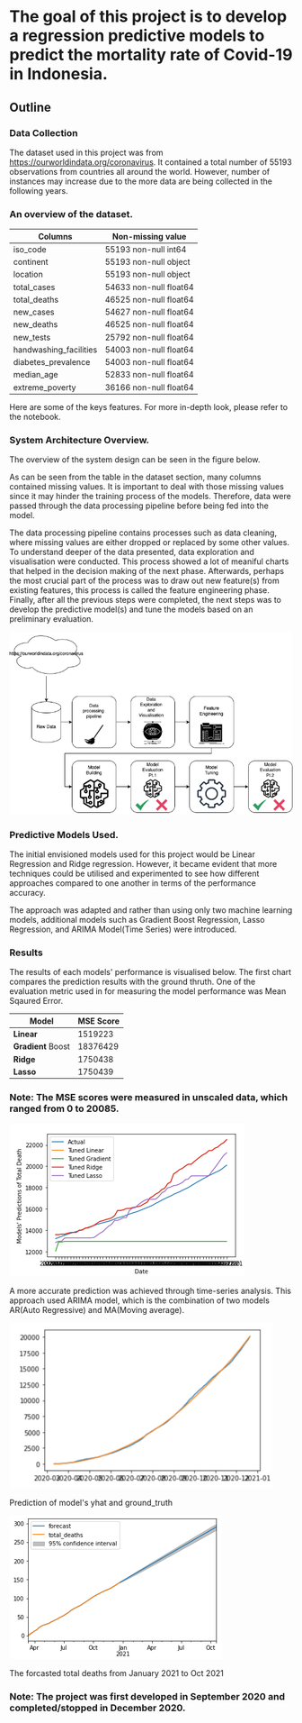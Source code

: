 # The goal of this project is to develop a regression predictive models to predict the mortality rate of Covid-19 in Indonesia.


## Outline
### Data Collection
The dataset used in this project was from https://ourworldindata.org/coronavirus. It contained a total number of 55193 observations from countries all around the world. However, number of instances may increase due to the more data are being collected in the following years.

### An overview of the dataset.
Columns | Non-missing value
--- | ---
iso_code | 55193 non-null  int64
continent | 55193 non-null  object
location | 55193 non-null  object
total_cases | 54633 non-null  float64
total_deaths | 46525 non-null  float64
new_cases | 54627 non-null  float64
new_deaths | 46525 non-null  float64
new_tests | 25792 non-null  float64
handwashing_facilities | 54003 non-null  float64
diabetes_prevalence | 54003 non-null  float64
median_age | 52833 non-null  float64
extreme_poverty | 36166 non-null float64

Here are some of the keys features. For more in-depth look, please refer to the notebook.

### System Architecture Overview.

The overview of the system design can be seen in the figure below.

As can be seen from the table in the dataset section, many columns contained missing values. It is important to deal with those missing values since it may hinder the training process of the models. Therefore, data were passed through the data processing pipeline before being fed into the model.

The data processing pipeline contains processes such as data cleaning, where missing values are either dropped or replaced by some other values. To understand deeper of the data presented, data exploration and visualisation were conducted. This process showed a lot of meaniful charts that helped in the decision making of the next phase. Afterwards, perhaps the most crucial part of the process was to draw out new feature(s) from existing features, this process is called the feature engineering phase. Finally, after all the previous steps were completed, the next steps was to develop the predictive model(s) and tune the models based on an preliminary evaluation. 

<img src="images/systemdesignoverview.png">

### Predictive Models Used.

The initial envisioned models used for this project would be Linear Regression and Ridge regression. However, it became evident that more techniques could be utilised and experimented to see how different approaches compared to one another in terms of the performance accuracy.

The approach was adapted and rather than using only two machine learning models, additional models such as Gradient Boost Regression, Lasso Regression, and ARIMA Model(Time Series) were introduced. 

### Results

The results of each models' performance is visualised below. The first chart compares the prediction results with the ground thruth. One of the evaluation metric used in for measuring the model performance was Mean Sqaured Error. 

Model | MSE Score
--- | ---
**Linear** | 1519223
**Gradient** Boost | 18376429
**Ridge** | 1750438
**Lasso** | 1750439

### Note: The MSE scores were measured in unscaled data, which ranged from 0 to 20085.

<img src="images/tuned.png">

A more accurate prediction was achieved through time-series analysis. This approach used ARIMA model, which is the combination of two models AR(Auto Regressive) and MA(Moving average).

<img src="images/arima.png">

Prediction of model's yhat and ground_truth

<img src="images/forecast.png">

The forcasted total deaths from January 2021 to Oct 2021
### Note: The project was first developed in September 2020 and completed/stopped in December 2020.


